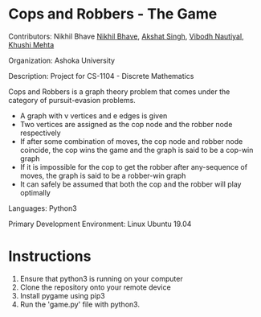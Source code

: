 # Cops and Robbers - The Game

Contributors: Nikhil Bhave [Nikhil Bhave](https://github.com/nikhilbhave9), [Akshat Singh](https://github.com/Akshat-Singh), [Vibodh Nautiyal](https://github.com/vibodhnautiyal), [Khushi Mehta](https://github.com/khushi678)

Organization: Ashoka University

Description: Project for CS-1104 - Discrete Mathematics

Cops and Robbers is a graph theory problem that comes under the category of pursuit-evasion problems.

<ul>
	<li>A graph with v vertices and e edges is given</li>
	<li>Two vertices are assigned as the cop node and the robber node respectively</li>
	<li>If after some combination of moves, the cop node and robber node coincide, the cop wins the game and the graph is said to be a cop-win graph</li>
	<li>If it is impossible for the cop to get the robber after any-sequence of moves, the graph is said to be a robber-win graph</li>
	<li>It can safely be assumed that both the cop and the robber will play optimally</li>
</ul>

Languages: Python3

Primary Development Environment: Linux Ubuntu 19.04

# Instructions
1. Ensure that python3 is running on your computer<br>
2. Clone the repository onto your remote device<br>
3. Install pygame using pip3<br>
4. Run the 'game.py' file with python3. 
